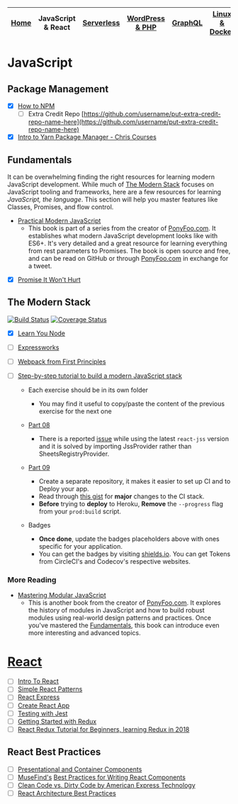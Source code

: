 | [Home](README.md) | JavaScript & React | [Serverless](serverless.md) | [WordPress & PHP](wordpress.md) | [GraphQL](graphql.md) | [Linux & Docker](linux.md) | [CSS](css.md) |
| ----------------- | ------------------ | --------------------------- | ------------------------------- | --------------------- | -------------------------- | ------------- |


# JavaScript

## Package Management

- [x] [How to NPM](https://github.com/workshopper/how-to-npm)
  - [ ] Extra Credit Repo [https://github.com/username/put-extra-credit-repo-name-here](https://github.com/username/put-extra-credit-repo-name-here)
- [x] [Intro to Yarn Package Manager - Chris Courses](https://www.youtube.com/watch?v=7n467QmiANM)

## Fundamentals

It can be overwhelming finding the right resources for learning modern JavaScript development. While much of [The Modern Stack](#the-modern-stack) focuses on JavaScript tooling and frameworks, here are a few resources for learning _JavaScript, the language_. This section will help you master features like Classes, Promises, and flow control.

- [Practical Modern JavaScript](https://github.com/mjavascript/practical-modern-javascript)
  - This book is part of a series from the creator of [PonyFoo.com](https://ponyfoo.com/books). It establishes what modern JavaScript development looks like with ES6+. It's very detailed and a great resource for learning everything from rest parameters to Promises. The book is open source and free, and can be read on GitHub or through [PonyFoo.com](https://ponyfoo.com/books) in exchange for a tweet.
- [x] [Promise It Won't Hurt](https://github.com/stevekane/promise-it-wont-hurt)

## The Modern Stack

[![Build Status](https://img.shields.io/circleci/token/YOUR_TOKEN/project/github/USER/REPO/BRANCH.svg?style=flat-square)](https://circleci.com/USER/REPO/tree/BRANCH) [![Coverage Status](https://img.shields.io/codecov/c/token/YOUR_TOKEN/github/USER/REPO/BRANCH.svg?style=flat-square)](https://codecov.io/USER/REPO/branch/BRANCH)

- [x] [Learn You Node](https://github.com/workshopper/learnyounode)
- [ ] [Expressworks](https://github.com/azat-co/expressworks)
- [ ] [Webpack from First Principles](https://www.youtube.com/watch?v=WQue1AN93YU)
- [ ] [Step-by-step tutorial to build a modern JavaScript stack](https://github.com/verekia/js-stack-from-scratch)

  - Each exercise should be in its own folder
    - You may find it useful to copy/paste the content of the previous exercise for the next one
  - [Part 08](https://github.com/verekia/js-stack-from-scratch/blob/master/tutorial/08-bootstrap-jss.md)

    - There is a reported [issue](https://github.com/verekia/js-stack-from-scratch/issues/243) while using the latest `react-jss` version and it is solved by importing JssProvider rather than SheetsRegistryProvider.

  - [Part 09](https://github.com/verekia/js-stack-from-scratch/blob/master/tutorial/09-travis-coveralls-heroku.md)

    - Create a separate repository, it makes it easier to set up CI and to Deploy your app.
    - Read through [this gist](https://gist.github.com/Faultless/cbb014364dc1a5440ab6473a9a3608ab) for **major** changes to the CI stack.
    - **Before** trying to **deploy** to Heroku, **Remove** the `--progress` flag from your `prod:build` script.

  - Badges
    - **Once done**, update the badges placeholders above with ones specific for your application.
    - You can get the badges by visiting [shields.io](http://shields.io/). You can get Tokens from CircleCI's and Codecov's respective websites.

### More Reading

- [Mastering Modular JavaScript](https://github.com/mjavascript/mastering-modular-javascript)
  - This is another book from the creator of [PonyFoo.com](https://ponyfoo.com/books). It explores the history of modules in JavaScript and how to build robust modules using real-world design patterns and practices. Once you've mastered the [Fundamentals](#fundamentals), this book can introduce even more interesting and advanced topics.

# [React](https://facebook.github.io/react/)

- [ ] [Intro To React](https://facebook.github.io/react/tutorial/tutorial.html)
- [ ] [Simple React Patterns](http://lucasmreis.github.io/blog/simple-react-patterns/)
- [ ] [React Express](http://www.react.express/)
- [ ] [Create React App](https://github.com/facebookincubator/create-react-app)
- [ ] [Testing with Jest](https://facebook.github.io/jest/docs/tutorial-react.html)
- [ ] [Getting Started with Redux](https://egghead.io/courses/getting-started-with-redux)
- [ ] [React Redux Tutorial for Beginners, learning Redux in 2018](https://dev.to/valentinogagliardi/react-redux-tutorial-for-beginners-learning-redux-in-2018-13hj)

## React Best Practices

- [ ] [Presentational and Container Components](https://medium.com/@dan_abramov/smart-and-dumb-components-7ca2f9a7c7d0)
- [ ] [MuseFind's](https://musefind.com/) [Best Practices for Writing React Components](https://engineering.musefind.com/our-best-practices-for-writing-react-components-dec3eb5c3fc8)
- [ ] [Clean Code vs. Dirty Code by American Express Technology](https://americanexpress.io/clean-code-dirty-code/)
- [ ] [React Architecture Best Practices](https://www.sitepoint.com/react-architecture-best-practices/)
